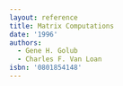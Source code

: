 ```yaml
---
layout: reference
title: Matrix Computations
date: '1996'
authors:
  - Gene H. Golub
  - Charles F. Van Loan
isbn: '0801854148'
---
```

